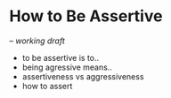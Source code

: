 # How to Be Assertive

*– working draft*

- to be assertive is to..
- being agressive means..
- assertiveness vs aggressiveness
- how to assert
